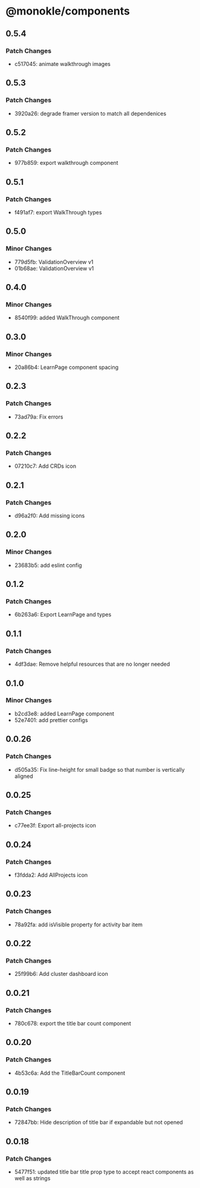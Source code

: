 # @monokle/components

## 0.5.4

### Patch Changes

- c517045: animate walkthrough images

## 0.5.3

### Patch Changes

- 3920a26: degrade framer version to match all dependenices

## 0.5.2

### Patch Changes

- 977b859: export walkthrough component

## 0.5.1

### Patch Changes

- f491af7: export WalkThrough types

## 0.5.0

### Minor Changes

- 779d5fb: ValidationOverview v1
- 01b68ae: ValidationOverview v1

## 0.4.0

### Minor Changes

- 8540f99: added WalkThrough component

## 0.3.0

### Minor Changes

- 20a86b4: LearnPage component spacing

## 0.2.3

### Patch Changes

- 73ad79a: Fix errors

## 0.2.2

### Patch Changes

- 07210c7: Add CRDs icon

## 0.2.1

### Patch Changes

- d96a2f0: Add missing icons

## 0.2.0

### Minor Changes

- 23683b5: add eslint config

## 0.1.2

### Patch Changes

- 6b263a6: Export LearnPage and types

## 0.1.1

### Patch Changes

- 4df3dae: Remove helpful resources that are no longer needed

## 0.1.0

### Minor Changes

- b2cd3e8: added LearnPage component
- 52e7401: add prettier configs

## 0.0.26

### Patch Changes

- d505a35: Fix line-height for small badge so that number is vertically aligned

## 0.0.25

### Patch Changes

- c77ee3f: Export all-projects icon

## 0.0.24

### Patch Changes

- f3fdda2: Add AllProjects icon

## 0.0.23

### Patch Changes

- 78a92fa: add isVisible property for activity bar item

## 0.0.22

### Patch Changes

- 25f99b6: Add cluster dashboard icon

## 0.0.21

### Patch Changes

- 780c678: export the title bar count component

## 0.0.20

### Patch Changes

- 4b53c6a: Add the TitleBarCount component

## 0.0.19

### Patch Changes

- 72847bb: Hide description of title bar if expandable but not opened

## 0.0.18

### Patch Changes

- 5477f51: updated title bar title prop type to accept react components as well as strings
